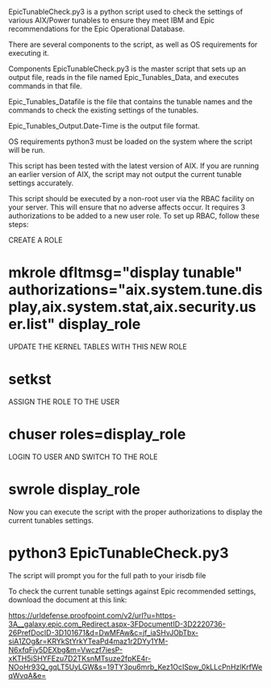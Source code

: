 EpicTunableCheck.py3 is a python script used to check the settings of various AIX/Power tunables to ensure they meet IBM and Epic recommendations for the Epic Operational Database.

There are several components to the script, as well as OS requirements for executing it.

Components
EpicTunableCheck.py3 is the master script that sets up an output file, reads in the file named Epic_Tunables_Data, and executes commands in that file.

Epic_Tunables_Datafile is the file that contains the tunable names and the commands to check the existing settings of the tunables.

Epic_Tunables_Output.Date-Time is the output file format.

OS requirements
python3 must be loaded on the system where the script will be run.

This script has been tested with the latest version of AIX. If you are running an earlier version of AIX, the script may not output the current tunable settings accurately.

This script should be executed by a non-root user via the RBAC facility on your server. This will ensure that no adverse affects occur. It requires 3 authorizations to be added to a new user role. To set up RBAC, follow these steps:

CREATE A ROLE
# mkrole dfltmsg="display tunable" authorizations="aix.system.tune.display,aix.system.stat,aix.security.user.list" display_role

UPDATE THE KERNEL TABLES WITH THIS NEW ROLE
# setkst

ASSIGN THE ROLE TO THE USER
# chuser roles=display_role <user name> 

LOGIN TO USER AND SWITCH TO THE ROLE
# swrole display_role

Now you can execute the script with the proper authorizations to display the current tunables settings.
# python3 EpicTunableCheck.py3

The script will prompt you for the full path to your irisdb file

To check the current tunable settings against Epic recommended settings, download the document at this link:

https://urldefense.proofpoint.com/v2/url?u=https-3A__galaxy.epic.com_Redirect.aspx-3FDocumentID-3D2220736-26PrefDocID-3D101671&d=DwMFAw&c=jf_iaSHvJObTbx-siA1ZOg&r=KRYkStYrkYTeaPd4maz1r2DYy1YM-N6xfqFiy5DEXbg&m=Vwczf7iesP-xKTH5iSHYFEzu7D2TKsnMTsuze2fpKE4r-NOoHr93Q_gqLT5UyLGW&s=19TY3pu6mrb_Kez1OcISpw_0kLLcPnHzlKrfWeqWvqA&e=
